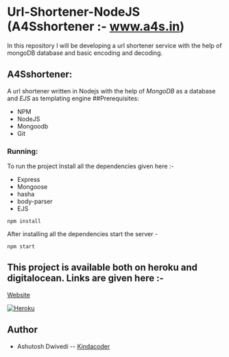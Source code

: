 # Url-Shortener-NodeJS (A4Sshortener :- www.a4s.in)
In this repository I will be developing a url shortener service with the help of mongoDB database and basic encoding and decoding.
## A4Sshortener:
A url shortener written in Nodejs with the help of *MongoDB* as a database and *EJS* as templating engine
##Prerequisites:
- NPM
- NodeJS
- Mongoodb
- Git
### Running:
To run the project Install all the dependencies given here :-

- Express
- Mongoose
- hasha
- body-parser
- EJS

```
npm install
```
After installing all the dependencies start the server -

```
npm start
```
## This project is available both on heroku and digitalocean. Links are given here :-
[Website](http://a4s.in)

[![Heroku](https://www.herokucdn.com/deploy/button.png)](http://a4s-shortener.herokuapp.com/)


## Author
* Ashutosh Dwivedi -- [Kindacoder](https://github.com/kindacoder)






